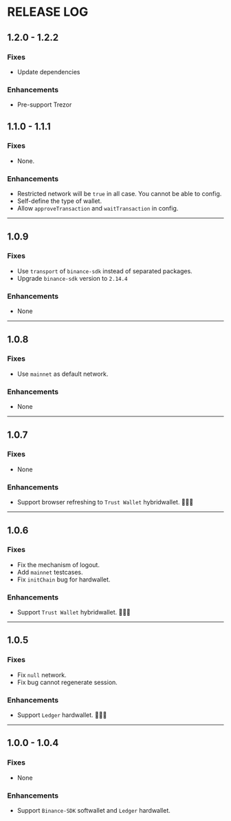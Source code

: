 # RELEASE LOG

## 1.2.0 - 1.2.2

### Fixes

* Update dependencies

### Enhancements

* Pre-support Trezor

## 1.1.0 - 1.1.1

### Fixes

* None.

### Enhancements

* Restricted network will be `true` in all case. You cannot be able to config.
* Self-define the type of wallet.
* Allow `approveTransaction` and `waitTransaction` in config.
  
---

## 1.0.9

### Fixes

* Use `transport` of `binance-sdk` instead of separated packages.
* Upgrade `binance-sdk` version to `2.14.4`

### Enhancements

* None
  
---

## 1.0.8

### Fixes

* Use `mainnet` as default network.

### Enhancements

* None
  
---


## 1.0.7

### Fixes

* None

### Enhancements

* Support browser refreshing to `Trust Wallet` hybridwallet. 🎉🎉🎉
  
---

## 1.0.6

### Fixes

* Fix the mechanism of logout.
* Add `mainnet` testcases.
* Fix `initChain` bug for hardwallet.

### Enhancements

* Support `Trust Wallet` hybridwallet. 🎉🎉🎉
  
---

## 1.0.5

### Fixes

* Fix `null` network.
* Fix bug cannot regenerate session.

### Enhancements

* Support `Ledger` hardwallet. 👏👏👏

---

## 1.0.0 - 1.0.4

### Fixes

* None

### Enhancements

* Support `Binance-SDK` softwallet and `Ledger` hardwallet.